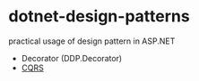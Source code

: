 # dotnet-design-patterns
practical usage of design pattern in ASP.NET

- Decorator (DDP.Decorator)
- [CQRS](DDP.CQRS/README.md)
  